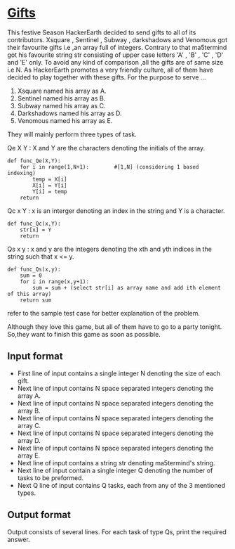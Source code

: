 # [Gifts][link]

This festive Season HackerEarth decided to send gifts to all of its contributors. Xsquare , Sentinel , Subway , darkshadows and Venomous got their favourite gifts i.e ,an array full of integers. Contrary to that ma5termind got his favourite string str consisting of upper case letters 'A' , 'B' , 'C' , 'D' and 'E' only. To avoid any kind of comparison ,all the gifts are of same size i.e N. As HackerEarth promotes a very friendly culture, all of them have decided to play together with these gifts. For the purpose to serve ...

1. Xsquare named his array as A.
2. Sentinel named his array as B.
3. Subway named his array as C.
4. Darkshadows named his array as D.
5. Venomous named his array as E.

They will mainly perform three types of task.

Qe X Y : X and Y are the characters denoting the initials of the array.

    def func_Qe(X,Y):
        for i in range(1,N+1):        #[1,N] (considering 1 based indexing)
            temp = X[i]
            X[i] = Y[i]
            Y[i] = temp
        return

Qc x Y : x is an interger denoting an index in the string and Y is a character.

    def func_Qc(x,Y):
        str[x] = Y
        return

Qs x y : x and y are the integers denoting the xth and yth indices in the string such that x <= y.

    def func_Qs(x,y):
        sum = 0
        for i in range(x,y+1):
            sum = sum + (select str[i] as array name and add ith element of this array)
        return sum

refer to the sample test case for better explanation of the problem.

Although they love this game, but all of them have to go to a party tonight. So,they want to finish this game as soon as possible.

## Input format

- First line of input contains a single integer N denoting the size of each gift.
- Next line of input contains N space separated integers denoting the array A.
- Next line of input contains N space separated integers denoting the array B.
- Next line of input contains N space separated integers denoting the array C.
- Next line of input contains N space separated integers denoting the array D.
- Next line of input contains N space separated integers denoting the array E.
- Next line of input contains a string str denoting ma5termind's string.
- Next line of input contain a single integer Q denoting the number of tasks to be preformed.
- Next Q line of input contains Q tasks, each from any of the 3 mentioned types.

## Output format

Output consists of several lines. For each task of type Qs, print the required answer.

[link]: https://www.hackerearth.com/practice/data-structures/advanced-data-structures/fenwick-binary-indexed-trees/practice-problems/algorithm/gifts/
